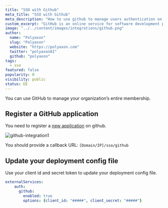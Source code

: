 ```yaml
---
title: "SSO with Github"
meta_title: "SSO with Github"
meta_description: "How to use github to manage users authentication on Polyaxon. You can easily integrate github to manage users authentication on Polyaxon."
custom_excerpt: "GitHub is an online service for software development projects that use the Git revision control system."
image: "../../content/images/integrations/github.png"
author:
  name: "Polyaxon"
  slug: "Polyaxon"
  website: "https://polyaxon.com"
  twitter: "polyaxonAI"
  github: "polyaxon"
tags:
  - sso
featured: false
popularity: 0
visibility: public
status: EE
---
```


You can use GitHub to manage your organization’s entire membership.

## Register a GitHub application

You need to register a [new application](https://github.com/settings/applications/new) on github.

![github-integration1](../../content/images/integrations/sso/github.png)

You should provide a callback URL: `[Domain/IP]/sso/github`

## Update your deployment config file

Use your client id and secret token to update your deployment config file.

```yaml
externalServices:
    auth:
      github:
        enabled: true
        options: {client_id: "#####", client_secret: "#####"}
```

